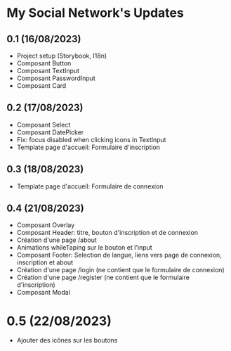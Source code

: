 # My Social Network's Updates

## 0.1 (16/08/2023)
- Project setup (Storybook, I18n)
- Composant Button
- Composant TextInput
- Composant PasswordInput
- Composant Card

## 0.2 (17/08/2023)
- Composant Select
- Composant DatePicker
- Fix: focus disabled when clicking icons in TextInput
- Template page d'accueil: Formulaire d'inscription

## 0.3 (18/08/2023)
- Template page d'accueil: Formulaire de connexion

## 0.4 (21/08/2023)
- Composant Overlay
- Composant Header: titre, bouton d'inscription et de connexion
- Création d'une page /about
- Animations whileTaping sur le bouton et l'input
- Composant Footer: Selection de langue, liens vers page de connexion, inscription et about
- Création d'une page /login (ne contient que le formulaire de connexion)
- Création d'une page /register (ne contient que le formulaire d'inscription)
- Composant Modal

# 0.5 (22/08/2023)
- Ajouter des icônes sur les boutons
